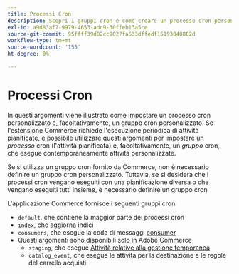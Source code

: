 ```yaml
---
title: Processi Cron
description: Scopri i gruppi cron e come creare un processo cron personalizzato.
exl-id: a9d83af7-9979-4653-adc9-30ffeb13a5ce
source-git-commit: 95ffff39d82cc9027fa633dffedf15193040802d
workflow-type: tm+mt
source-wordcount: '155'
ht-degree: 0%

---
```


# Processi Cron

In questi argomenti viene illustrato come impostare un processo cron personalizzato e, facoltativamente, un gruppo cron personalizzato. Se l&#39;estensione Commerce richiede l&#39;esecuzione periodica di attività pianificate, è possibile utilizzare questi argomenti per impostare un _processo_ cron (l&#39;attività pianificata) e, facoltativamente, un _gruppo_ cron, che esegue contemporaneamente attività personalizzate.

Se si utilizza un gruppo cron fornito da Commerce, non è necessario definire un gruppo cron personalizzato. Tuttavia, se si desidera che i processi cron vengano eseguiti con una pianificazione diversa o che vengano eseguiti tutti insieme, è necessario definire un gruppo cron

L&#39;applicazione Commerce fornisce i seguenti gruppi cron:

- `default`, che contiene la maggior parte dei processi cron
- `index`, che aggiorna [indici](../cli/manage-indexers.md)
- `consumers`, che esegue la coda di messaggi [consumer](../cli/start-message-queues.md)
- Questi argomenti sono disponibili solo in Adobe Commerce
   - `staging`, che esegue [Attività relative alla gestione temporanea](https://docs.magento.com/user-guide/cms/content-staging.html)
   - `catalog_event`, che esegue le attività per la destinazione e le regole del carrello acquisti
